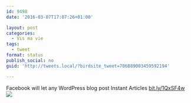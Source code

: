 ```yaml
---
id: 9498
date: '2016-03-07T17:07:26+01:00'

layout: post
categories:
  - Vis ma vie
tags:
  - tweet
format: status
publish_social: no
guid: 'http://tweets.local/?birdsite_tweet=706889003459592194'

---
```


Facebook will let any WordPress blog post Instant Articles [bit.ly/1QxSF4w](http://bit.ly/1QxSF4w) ![](http://tweets.local/wp-content/uploads/twitter-archive/tweets_media/706889003459592194-Cc9fzaKW0AAZb0a.jpg)